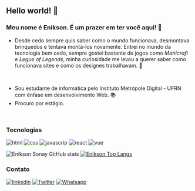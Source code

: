 ## Hello world! 👋

### Meu nome é **Enikson**. É um prazer em ter você aqui! 🐸

- Desde cedo sempre quis saber como o mundo funcionava, desmontava brinquedos e tentava montá-los novamente. Entrei no mundo da tecnologia bem cedo, sempre gostei bastante de jogos como *Manicraft* e *Legue of Legends*, minha curiosidade me levou a querer saber como funcionava sites e como os designes trabalhavam. 👨‍
<br>

- Sou estudante de informática pelo Instituto Metrópole Digital - UFRN com ênfase em desenvolvimento Web. 📚
- Procuro por estágio.
<br>

### Tecnologias



![html](https://img.shields.io/badge/HTML5-E34F26?style=for-the-badge&logo=html5&logoColor=white)
![css](https://img.shields.io/badge/CSS3-1572B6?style=for-the-badge&logo=css3&logoColor=white)
![javascrip](https://img.shields.io/badge/JavaScript-323330?style=for-the-badge&logo=javascript&logoColor=F7DF1E)
![react](https://img.shields.io/badge/React-20232A?style=for-the-badge&logo=react&logoColor=61DAFB)
![vue](https://img.shields.io/badge/Vue.js-35495E?style=for-the-badge&logo=vue.js&logoColor=4FC08D)

<div >
  
![Enikson Sonay GitHub stats](https://github-readme-stats.vercel.app/api?username=Noskine&show_icons=true&theme=gotham)
[![Enikson Top Langs](https://github-readme-stats.vercel.app/api/top-langs/?username=Noskine&layout=compact&theme=gotham)](https://github.com/Noskine/github-readme-stats)
  
</div>

### Contato

[![linkedin](https://img.shields.io/badge/LinkedIn-0077B5?style=for-the-badge&logo=linkedin&logoColor=white)]()
[![Twitter](https://img.shields.io/badge/Twitter-1DA1F2?style=for-the-badge&logo=twitter&logoColor=white)](https://twitter.com/hey_sonay_)
[![Whatsapp](https://img.shields.io/badge/WhatsApp-25D366?style=for-the-badge&logo=whatsapp&logoColor=white)]()
